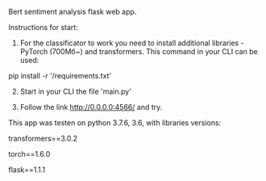Bert sentiment analysis flask web app.

Instructions for start:

1. For the classificator to work you need to install additional libraries - PyTorch (700Мб~) and transformers. This command in your CLI can be used:

pip install -r '/requirements.txt'

2. Start in your CLI the file 'main.py'

3. Follow the link http://0.0.0.0:4566/ and try.

This app was testen on python 3.7.6, 3.6, with libraries versions:

transformers==3.0.2

torch==1.6.0

flask==1.1.1

